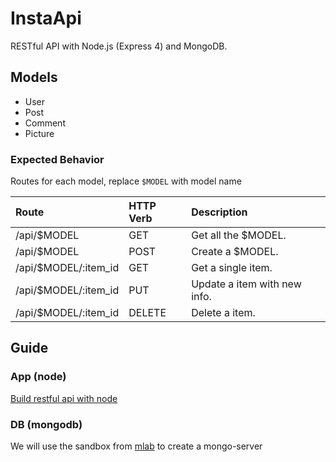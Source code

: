 # InstaApi

RESTful API with Node.js (Express 4) and MongoDB.

## Models
- User
- Post
- Comment
- Picture

### Expected Behavior
Routes for each model, replace `$MODEL` with model name

| Route                | HTTP Verb | Description                  |
|:---------------------|:----------|:-----------------------------|
| /api/$MODEL          | GET       | Get all the $MODEL.          |
| /api/$MODEL          | POST      | Create a $MODEL.             |
| /api/$MODEL/:item_id | GET       | Get a single item.           |
| /api/$MODEL/:item_id | PUT       | Update a item with new info. |
| /api/$MODEL/:item_id | DELETE    | Delete a item.               |

## Guide
### App (node)
[Build restful api with node](https://scotch.io/tutorials/build-a-restful-api-using-node-and-express-4)

### DB (mongodb)
We will use the sandbox from [mlab](https://mlab.com) to create a mongo-server
